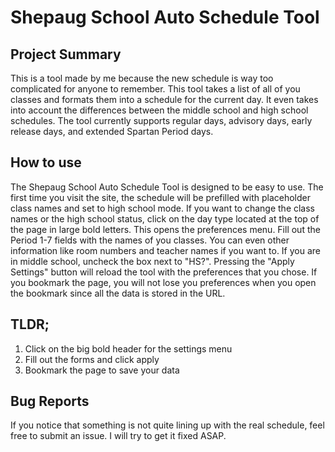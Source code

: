 # Shepaug School Auto Schedule Tool

## Project Summary

This is a tool made by me because the new schedule is way too complicated for anyone to remember. This tool takes a list of all of you classes and formats them into a schedule for the current day. It even takes into account the differences between the middle school and high school schedules. The tool currently supports regular days, advisory days, early release days, and extended Spartan Period days.

## How to use

The Shepaug School Auto Schedule Tool is designed to be easy to use. The first time you visit the site, the schedule will be prefilled with placeholder class names and set to high school mode. If you want to change the class names or the high school status, click on the day type located at the top of the page in large bold letters. This opens the preferences menu. Fill out the Period 1-7 fields with the names of you classes. You can even other information like room numbers and teacher names if you want to. If you are in middle school, uncheck the box next to "HS?". Pressing the "Apply Settings" button will reload the tool with the preferences that you chose. If you bookmark the page, you will not lose you preferences when you open the bookmark since all the data is stored in the URL.

## TLDR;

1. Click on the big bold header for the settings menu
2. Fill out the forms and click apply
3. Bookmark the page to save your data
## Bug Reports
If you notice that something is not quite lining up with the real schedule, feel free to submit an issue. I will try to get it fixed ASAP.
